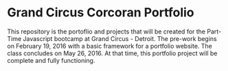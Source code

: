# Grand Circus Corcoran Portfolio
  
  This repository is the portoflio and projects that will be created for the Part-Time Javascript bootcamp at Grand Circus - Detroit. 
  The pre-work begins on February 19, 2016 with a basic framework for a portfolio website.
  The class concludes on May 26, 2016. At that time, this portfolio project will be complete and fully functioning.
